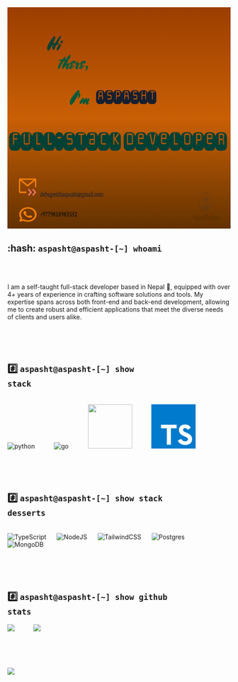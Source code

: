 <div align="center">
 <img src="https://github.com/Aspasht/Aspasht/blob/main/as.png" width="700" height="500">
</div>
<div>
<h2> :hash:	 <code>aspasht@aspasht-[~] whoami</code></h2></br>
 </br>

I am a self-taught full-stack developer based in Nepal :triangular_flag_on_post:, equipped with over 4+ years of experience in crafting software solutions and tools. My expertise spans across both front-end and back-end development, allowing me to create robust and efficient applications that meet the diverse needs of clients and users alike. 
</div>

</br>
</br>
</br>

## :hash:	 <code>aspasht@aspasht-[~] show stack</code></br>
</br> ![python](https://avatars.githubusercontent.com/u/1525981?s=100&v=4) &nbsp;&nbsp;&nbsp;&nbsp; &nbsp;&nbsp;&nbsp;&nbsp; ![go](https://avatars.githubusercontent.com/u/4314092?s=100&v=4) &nbsp;&nbsp;&nbsp;&nbsp; &nbsp;&nbsp;&nbsp;&nbsp; <img src="https://raw.githubusercontent.com/react-icons/react-icons/master/react-icons.svg" width="100" height="100"> &nbsp;&nbsp;&nbsp;&nbsp; &nbsp;&nbsp;&nbsp;&nbsp; <img src="https://raw.githubusercontent.com/github/explore/80688e429a7d4ef2fca1e82350fe8e3517d3494d/topics/typescript/typescript.png" width="100" height="100"> </br>

</br>
</br>
</br>

## :hash:	 <code>aspasht@aspasht-[~] show stack desserts</code></br>
</br> ![TypeScript](https://img.shields.io/badge/typescript-%23007ACC.svg?style=for-the-badge&logo=typescript&logoColor=white) &nbsp;&nbsp;&nbsp;&nbsp; ![NodeJS](https://img.shields.io/badge/node.js-6DA55F?style=for-the-badge&logo=node.js&logoColor=white) &nbsp;&nbsp;&nbsp;&nbsp; ![TailwindCSS](https://img.shields.io/badge/tailwindcss-%2338B2AC.svg?style=for-the-badge&logo=tailwind-css&logoColor=white) &nbsp;&nbsp;&nbsp;&nbsp; ![Postgres](https://img.shields.io/badge/postgres-%23316192.svg?style=for-the-badge&logo=postgresql&logoColor=white) &nbsp;&nbsp;&nbsp;&nbsp; ![MongoDB](https://img.shields.io/badge/MongoDB-%234ea94b.svg?style=for-the-badge&logo=mongodb&logoColor=white)  

</br>
</br>
</br>

## :hash:	 <code>aspasht@aspasht-[~] show github stats</code></br>
![](https://github-readme-streak-stats.herokuapp.com/?user=Aspasht&theme=dracula&hide_border=true&include_all_commits=true) &nbsp;&nbsp;&nbsp;&nbsp; &nbsp;&nbsp;&nbsp;&nbsp;
![](https://github-readme-stats.vercel.app/api/top-langs/?username=Aspasht&theme=dracula&hide_border=true&include_all_commits=true&count_private=true)


</br>
</br>
</br>

[![](https://visitcount.itsvg.in/api?id=Aspasht&icon=2&color=0)](https://visitcount.itsvg.in)

